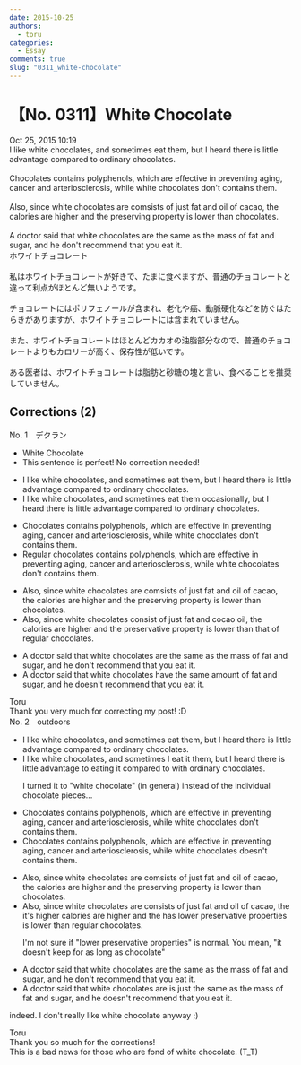 ```yaml
---
date: 2015-10-25
authors:
  - toru
categories:
  - Essay
comments: true
slug: "0311_white-chocolate"
---
```


# 【No. 0311】White Chocolate
<div class="date">Oct 25, 2015 10:19</div>
<div id="post"><div id="body_show_ori">
I like white chocolates, and sometimes eat them, but I heard there is little advantage compared to ordinary chocolates.<br/><br/>Chocolates contains polyphenols, which are effective in preventing aging, cancer and arteriosclerosis, while white chocolates don't contains them.<br/><br/>Also, since white chocolates are comsists of just fat and oil of cacao, the calories are higher and the preserving property is lower than chocolates.<br/><br/>A doctor said that white chocolates are the same as the mass of fat and sugar, and he don't recommend that you eat it.
</div></div>

<!-- more -->

<div id="post_ja"><div id="body_show_mo">
ホワイトチョコレート<br/><br/>私はホワイトチョコレートが好きで、たまに食べますが、普通のチョコレートと違って利点がほとんど無いようです。<br/><br/>チョコレートにはポリフェノールが含まれ、老化や癌、動脈硬化などを防ぐはたらきがありますが、ホワイトチョコレートには含まれていません。<br/><br/>また、ホワイトチョコレートはほとんどカカオの油脂部分なので、普通のチョコレートよりもカロリーが高く、保存性が低いです。<br/><br/>ある医者は、ホワイトチョコレートは脂肪と砂糖の塊と言い、食べることを推奨していません。
</div></div>

## Corrections (2)
<div id="block"><div class="first_name"> No. 1　<span class="just_name">デクラン</span></div><div id="block2">
<ul class="correction_field">
<li class="incorrect">White Chocolate</li>
<li class="corrected perfect">This sentence is perfect! No correction needed!</li>
</ul>
<ul class="correction_field">
<li class="incorrect">I like white chocolates, and sometimes eat them, but I heard there is little advantage compared to ordinary chocolates.</li>
<li class="corrected correct">
I like white chocolates, and <span class="sline">sometimes</span> eat them <span class="f_blue">occasionally</span>, but I heard there is little advantage compared to ordinary chocolates.
</li>
</ul>
<ul class="correction_field">
<li class="incorrect">Chocolates contains polyphenols, which are effective in preventing aging, cancer and arteriosclerosis, while white chocolates don't contains them.</li>
<li class="corrected correct">
<span class="f_blue">Regular c</span>hocolates contain<span class="sline">s</span> polyphenols, which are effective in preventing aging, cancer and arteriosclerosis, while white chocolates don't <span class="sline">contains them</span>.
</li>
</ul>
<ul class="correction_field">
<li class="incorrect">Also, since white chocolates are comsists of just fat and oil of cacao, the calories are higher and the preserving property is lower than chocolates.</li>
<li class="corrected correct">
Also, since white chocolates <span class="f_blue">consist</span> of just fat and <span class="f_blue">cocao oil</span>, the calories are higher and the <span class="f_blue">preservative</span> property is lower than <span class="f_blue">that of regular</span> chocolates.
</li>
</ul>
<ul class="correction_field">
<li class="incorrect">A doctor said that white chocolates are the same as the mass of fat and sugar, and he don't recommend that you eat it.</li>
<li class="corrected correct">
A doctor said that white chocolates <span class="f_blue">have the same amount</span> of fat and sugar, and he <span class="f_blue">doesn't </span>recommend that you eat it.
</li>
</ul>
</div><div class="name"><span class="just_name">Toru</span><br>
Thank you very much for correcting my post! :D
</div>
</div>
<div id="block"><div class="first_name"> No. 2　<span class="just_name">outdoors</span></div><div id="block2">
<ul class="correction_field">
<li class="incorrect">I like white chocolates, and sometimes eat them, but I heard there is little advantage compared to ordinary chocolates.</li>
<li class="corrected correct">
I like white chocolate<span class="sline">s</span>, and sometimes <span class="f_blue">I </span>eat <span class="f_blue">it</span> <span class="sline">them</span>, but I heard there is little advantage <span class="f_blue">to eating it </span>compared <span class="sline">to</span> <span class="f_blue">with </span>ordinary chocolate<span class="sline">s</span>.
<p class="correction_comment">I turned it to "white chocolate" (in general) instead of the individual chocolate pieces...</p>
</li>
</ul>
<ul class="correction_field">
<li class="incorrect">Chocolates contains polyphenols, which are effective in preventing aging, cancer and arteriosclerosis, while white chocolates don't contains them.</li>
<li class="corrected correct">
Chocolate<span class="sline">s</span> contains polyphenols, which are effective in preventing aging, cancer and arteriosclerosis, while white chocolate<span class="sline">s</span> do<span class="f_red">es</span>n't contains them.
</li>
</ul>
<ul class="correction_field">
<li class="incorrect">Also, since white chocolates are comsists of just fat and oil of cacao, the calories are higher and the preserving property is lower than chocolates.</li>
<li class="corrected correct">
Also, since white chocolate<span class="sline">s</span> <span class="sline">are</span> co<span class="f_red">n</span>sists of just fat and oil of cacao, <span class="sline">the</span> <span class="f_red">it's higher </span>calorie<span class="sline">s are higher</span> and <span class="sline">the</span> <span class="f_blue">has lower </span>preserv<span class="f_blue">ative</span> propert<span class="f_blue">ies</span> <span class="sline">is lower</span> than <span class="f_blue">regular </span>chocolate<span class="sline">s</span>.
<p class="correction_comment">I'm not sure if "lower preservative properties" is normal. You mean, "it doesn't keep for as long as chocolate"</p>
</li>
</ul>
<ul class="correction_field">
<li class="incorrect">A doctor said that white chocolates are the same as the mass of fat and sugar, and he don't recommend that you eat it.</li>
<li class="corrected correct">
A doctor said that white chocolate<span class="sline">s are</span> <span class="f_blue">is just </span><span class="sline">the same as the mass of</span> fat and sugar, and he do<span class="f_red">es</span>n't recommend that you eat it.
</li>
</ul>
<p class="comment_small">
 indeed. I don't really like white chocolate anyway ;)
</p>

</div><div class="name"><span class="just_name">Toru</span><br>
Thank you so much for the corrections!<br/>This is a bad news for those who are fond of white chocolate. (T_T)
</div>
</div>
